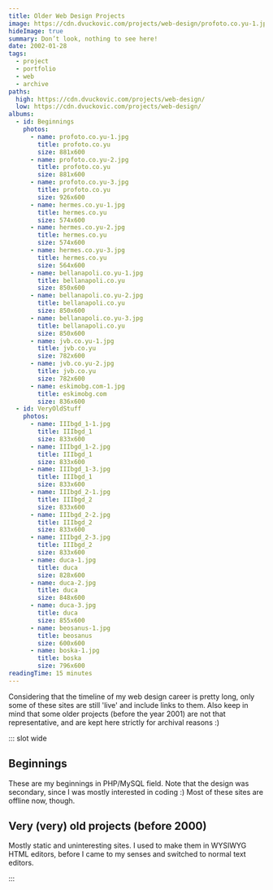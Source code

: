 ```yaml
---
title: Older Web Design Projects
image: https://cdn.dvuckovic.com/projects/web-design/profoto.co.yu-1.jpg
hideImage: true
summary: Don’t look, nothing to see here!
date: 2002-01-28
tags:
  - project
  - portfolio
  - web
  - archive
paths:
  high: https://cdn.dvuckovic.com/projects/web-design/
  low: https://cdn.dvuckovic.com/projects/web-design/
albums:
  - id: Beginnings
    photos:
      - name: profoto.co.yu-1.jpg
        title: profoto.co.yu
        size: 881x600
      - name: profoto.co.yu-2.jpg
        title: profoto.co.yu
        size: 881x600
      - name: profoto.co.yu-3.jpg
        title: profoto.co.yu
        size: 926x600
      - name: hermes.co.yu-1.jpg
        title: hermes.co.yu
        size: 574x600
      - name: hermes.co.yu-2.jpg
        title: hermes.co.yu
        size: 574x600
      - name: hermes.co.yu-3.jpg
        title: hermes.co.yu
        size: 564x600
      - name: bellanapoli.co.yu-1.jpg
        title: bellanapoli.co.yu
        size: 850x600
      - name: bellanapoli.co.yu-2.jpg
        title: bellanapoli.co.yu
        size: 850x600
      - name: bellanapoli.co.yu-3.jpg
        title: bellanapoli.co.yu
        size: 850x600
      - name: jvb.co.yu-1.jpg
        title: jvb.co.yu
        size: 782x600
      - name: jvb.co.yu-2.jpg
        title: jvb.co.yu
        size: 782x600
      - name: eskimobg.com-1.jpg
        title: eskimobg.com
        size: 836x600
  - id: VeryOldStuff
    photos:
      - name: IIIbgd_1-1.jpg
        title: IIIbgd_1
        size: 833x600
      - name: IIIbgd_1-2.jpg
        title: IIIbgd_1
        size: 833x600
      - name: IIIbgd_1-3.jpg
        title: IIIbgd_1
        size: 833x600
      - name: IIIbgd_2-1.jpg
        title: IIIbgd_2
        size: 833x600
      - name: IIIbgd_2-2.jpg
        title: IIIbgd_2
        size: 833x600
      - name: IIIbgd_2-3.jpg
        title: IIIbgd_2
        size: 833x600
      - name: duca-1.jpg
        title: duca
        size: 828x600
      - name: duca-2.jpg
        title: duca
        size: 848x600
      - name: duca-3.jpg
        title: duca
        size: 855x600
      - name: beosanus-1.jpg
        title: beosanus
        size: 600x600
      - name: boska-1.jpg
        title: boska
        size: 796x600
readingTime: 15 minutes
---
```


Considering that the timeline of my web design career is pretty long, only some of these sites are still 'live' and include links to them. Also keep in mind that some older projects (before the year 2001) are not that representative, and are kept here strictly for archival reasons :)

::: slot wide

## Beginnings

These are my beginnings in PHP/MySQL field. Note that the design was secondary, since I was mostly interested in coding :) Most of these sites are offline now, though.

<PhotoAlbum id="Beginnings" />

## Very (very) old projects (before 2000)

Mostly static and uninteresting sites. I used to make them in WYSIWYG HTML editors, before I came to my senses and switched to normal text editors.

<PhotoAlbum id="VeryOldStuff" />

:::
